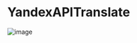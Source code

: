 # YandexAPITranslate
![image](https://user-images.githubusercontent.com/39830419/55835242-55ec2380-5b24-11e9-95bf-c6adeec92c5f.png)

